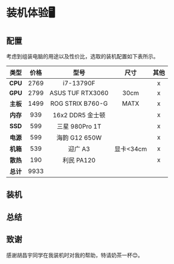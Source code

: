# 装机体验🖥️


## 配置

考虑到组装电脑的用途以及性价比，选取的装机配置如下表所示。

| **类型**  | **价格** | **型号**           | **尺寸**  | **其他** |
|:-------:|:------:|:----------------:|:-------:|:------:|
| **CPU** | 2769   | i7-13790F        |         | x      |
| **GPU** | 2799   | ASUS TUF RTX3060 | 30cm    | x      |
| **主板**  | 1499   | ROG STRIX B760-G | MATX    | x      |
| **内存**  | 939    | 16x2 DDR5 金士顿    |         | x      |
| **SSD** | 599    | 三星 980Pro 1T     |         | x      |
| **电源**  | 599    | 海韵 G12 650W      |         | x      |
| **机箱**  | 539    | 迎广 A3            | 显卡<34cm | x      |
| **散热**  | 190    | 利民 PA120         |         | x      |
| **总计**  | 9933   |

## 装机

## 总结


## 致谢

感谢胡昌宇同学在我装机时对我的帮助，特请奶茶一杯😊。


